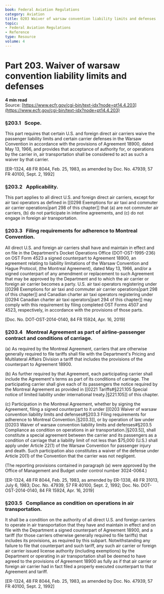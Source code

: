 ```yaml
---
book: Federal Aviation Regulations
category: Aviation
title: 0203 Waiver of warsaw convention liability limits and defenses
topic:
- Federal Aviation Regulations
- Reference
type: Resource
volume: 4
---
```


# Part 203. Waiver of warsaw convention liability limits and defenses
**4 min read**  
Source: [https://www.ecfr.gov/cgi-bin/text-idx?node=pt14.4.203](https://www.ecfr.gov/cgi-bin/text-idx?node=pt14.4.203)

<div>

### §203.1   Scope.

This part requires that certain U.S. and foreign direct air carriers waive the passenger liability limits and certain carrier defenses in the Warsaw Convention in accordance with the provisions of Agreement 18900, dated May 13, 1966, and provides that acceptance of authority for, or operations by the carrier in, air transportation shall be considered to act as such a waiver by that carrier.

\[ER-1324, 48 FR 8044, Feb. 25, 1983, as amended by Doc. No. 47939, 57 FR 40100, Sept. 2, 1992\]

### §203.2   Applicability.

This part applies to all direct U.S. and foreign direct air carriers, except for air taxi operators as defined in [[0298 Exemptions for air taxi and commuter air carrier operations|part 298 of this chapter]] that (a) are not commuter air carriers, (b) do not participate in interline agreements, and (c) do not engage in foreign air transportation.

### §203.3   Filing requirements for adherence to Montreal Convention.

All direct U.S. and foreign air carriers shall have and maintain in effect and on file in the Department's Docket Operations Office (DOT-OST-1995-236) on OST Form 4523 a signed counterpart to Agreement 18900, an agreement relating to liability limitations of the Warsaw Convention and Hague Protocol, (the Montreal Agreement), dated May 13, 1966, and/or a signed counterpart of any amendment or replacement to such Agreement that may be approved by the Department and to which the air carrier or foreign air carrier becomes a party. U.S. air taxi operators registering under [[0298 Exemptions for air taxi and commuter air carrier operations|part 298 of this chapter]] and Canadian charter air taxi operators registering under [[0294 Canadian charter air taxi operators|part 294 of this chapter]] may comply with this requirement by filing completed OST Forms 4507 and 4523, respectively, in accordance with the provisions of those parts.

\[Doc. No. DOT-OST-2014-0140, 84 FR 15924, Apr. 16, 2019\]

### §203.4   Montreal Agreement as part of airline-passenger contract and conditions of carriage.

\(a\) As required by the Montreal Agreement, carriers that are otherwise generally required to file tariffs shall file with the Department's Pricing and Multilateral Affairs Division a tariff that includes the provisions of the counterpart to Agreement 18900.

\(b\) As further required by that Agreement, each participating carrier shall include the Agreement's terms as part of its conditions of carriage. The participating carrier shall give each of its passengers the notice required by the Montreal Agreement as provided in [[0221 Tariffs#§221.105   Special notice of limited liability under international treaty.|§221.105]] of this chapter.

\(c\) Participation in the Montreal Agreement, whether by signing the Agreement, filing a signed counterpart to it under [[0203 Waiver of warsaw convention liability limits and defenses#§203.3   Filing requirements for adherence to Montreal Convention.|§203.3]], or by operation of law under [[0203 Waiver of warsaw convention liability limits and defenses#§203.5   Compliance as condition on operations in air transportation.|§203.5]], shall constitute a special agreement between the carrier and its passengers as a condition of carriage that a liability limit of not less than \$75,000 (U.S.) shall apply under Article 22(1) of the Warsaw Convention for passenger injury and death. Such participation also constitutes a waiver of the defense under Article 20(1) of the Convention that the carrier was not negligent.

(The reporting provisions contained in paragraph (a) were approved by the Office of Management and Budget under control number 3024-0064.)

\[ER-1324, 48 FR 8044, Feb. 25, 1983, as amended by ER-1338, 48 FR 31013, July 6, 1983; Doc. No. 47939, 57 FR 40100, Sept. 2, 1992; Doc. No. DOT-OST-2014-0140, 84 FR 15924, Apr. 16, 2019\]

### §203.5   Compliance as condition on operations in air transportation.

It shall be a condition on the authority of all direct U.S. and foreign carriers to operate in air transportation that they have and maintain in effect and on file with the Department a signed counterpart of Agreement 18900, and a tariff (for those carriers otherwise generally required to file tariffs) that includes its provisions, as required by this subpart. Notwithstanding any failure to file that counterpart and such tariff, any such air carrier or foreign air carrier issued license authority (including exemptions) by the Department or operating in air transportation shall be deemed to have agreed to the provisions of Agreement 18900 as fully as if that air carrier or foreign air carrier had in fact filed a properly executed counterpart to that Agreement and tariff.

\[ER-1324, 48 FR 8044, Feb. 25, 1983, as amended by Doc. No. 47939, 57 FR 40100, Sept. 2, 1992\]

</div>